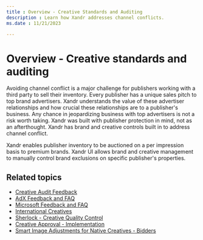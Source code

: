 ```yaml
---
title : Overview - Creative Standards and Auditing
description : Learn how Xandr addresses channel conflicts.  
ms.date : 11/21/2023

---
```



# Overview - Creative standards and auditing

Avoiding channel conflict is a major challenge for publishers working
with a third party to sell their inventory. Every publisher has a unique
sales pitch to top brand advertisers. Xandr
understands the value of these advertiser relationships and how crucial
these relationships are to a publisher's business. Any chance in
jeopardizing business with top advertisers is not a risk worth taking.
Xandr was built with publisher protection in
mind, not as an afterthought. Xandr has brand
and creative controls built in to address channel conflict.

Xandr enables publisher inventory to be
auctioned on a per impression basis to premium brands.
Xandr UI allows brand and creative management to
manually control brand exclusions on specific publisher's properties.

## Related topics

- [Creative Audit Feedback](creative-audit-feedback.md)
- [AdX Feedback and FAQ](adx-feedback-and-faq.md)
- [Microsoft Feedback and FAQ](microsoft-feedback-and-faq.md)
- [International Creatives](international-creatives.md)
- [Sherlock - Creative Quality Control](sherlock-creative-quality-control.md)
- [Creative Approval - Implementation](creative-approval---implementation.md)
- [Smart Image Adjustments for Native Creatives - Bidders](smart-image-adjustments-for-native-creatives---bidders.md)






